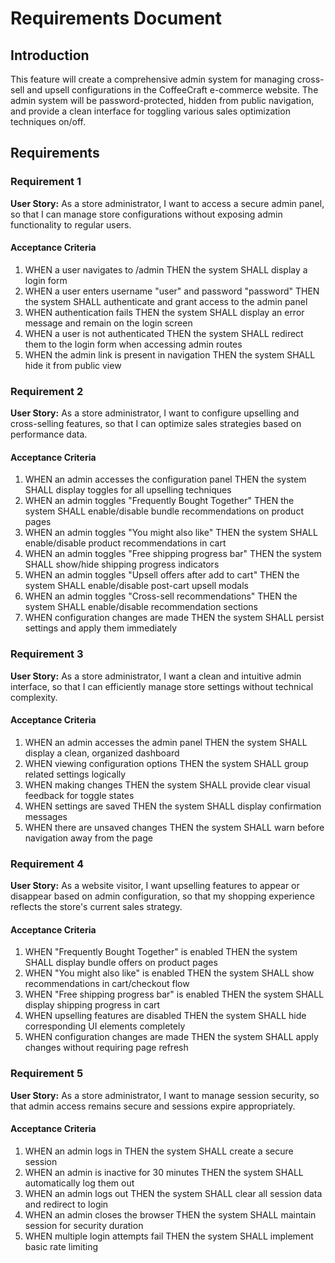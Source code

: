# Requirements Document

## Introduction

This feature will create a comprehensive admin system for managing cross-sell and upsell configurations in the CoffeeCraft e-commerce website. The admin system will be password-protected, hidden from public navigation, and provide a clean interface for toggling various sales optimization techniques on/off.

## Requirements

### Requirement 1

**User Story:** As a store administrator, I want to access a secure admin panel, so that I can manage store configurations without exposing admin functionality to regular users.

#### Acceptance Criteria

1. WHEN a user navigates to /admin THEN the system SHALL display a login form
2. WHEN a user enters username "user" and password "password" THEN the system SHALL authenticate and grant access to the admin panel
3. WHEN authentication fails THEN the system SHALL display an error message and remain on the login screen
4. WHEN a user is not authenticated THEN the system SHALL redirect them to the login form when accessing admin routes
5. WHEN the admin link is present in navigation THEN the system SHALL hide it from public view

### Requirement 2

**User Story:** As a store administrator, I want to configure upselling and cross-selling features, so that I can optimize sales strategies based on performance data.

#### Acceptance Criteria

1. WHEN an admin accesses the configuration panel THEN the system SHALL display toggles for all upselling techniques
2. WHEN an admin toggles "Frequently Bought Together" THEN the system SHALL enable/disable bundle recommendations on product pages
3. WHEN an admin toggles "You might also like" THEN the system SHALL enable/disable product recommendations in cart
4. WHEN an admin toggles "Free shipping progress bar" THEN the system SHALL show/hide shipping progress indicators
5. WHEN an admin toggles "Upsell offers after add to cart" THEN the system SHALL enable/disable post-cart upsell modals
6. WHEN an admin toggles "Cross-sell recommendations" THEN the system SHALL enable/disable recommendation sections
7. WHEN configuration changes are made THEN the system SHALL persist settings and apply them immediately

### Requirement 3

**User Story:** As a store administrator, I want a clean and intuitive admin interface, so that I can efficiently manage store settings without technical complexity.

#### Acceptance Criteria

1. WHEN an admin accesses the admin panel THEN the system SHALL display a clean, organized dashboard
2. WHEN viewing configuration options THEN the system SHALL group related settings logically
3. WHEN making changes THEN the system SHALL provide clear visual feedback for toggle states
4. WHEN settings are saved THEN the system SHALL display confirmation messages
5. WHEN there are unsaved changes THEN the system SHALL warn before navigation away from the page

### Requirement 4

**User Story:** As a website visitor, I want upselling features to appear or disappear based on admin configuration, so that my shopping experience reflects the store's current sales strategy.

#### Acceptance Criteria

1. WHEN "Frequently Bought Together" is enabled THEN the system SHALL display bundle offers on product pages
2. WHEN "You might also like" is enabled THEN the system SHALL show recommendations in cart/checkout flow
3. WHEN "Free shipping progress bar" is enabled THEN the system SHALL display shipping progress in cart
4. WHEN upselling features are disabled THEN the system SHALL hide corresponding UI elements completely
5. WHEN configuration changes are made THEN the system SHALL apply changes without requiring page refresh

### Requirement 5

**User Story:** As a store administrator, I want to manage session security, so that admin access remains secure and sessions expire appropriately.

#### Acceptance Criteria

1. WHEN an admin logs in THEN the system SHALL create a secure session
2. WHEN an admin is inactive for 30 minutes THEN the system SHALL automatically log them out
3. WHEN an admin logs out THEN the system SHALL clear all session data and redirect to login
4. WHEN an admin closes the browser THEN the system SHALL maintain session for security duration
5. WHEN multiple login attempts fail THEN the system SHALL implement basic rate limiting